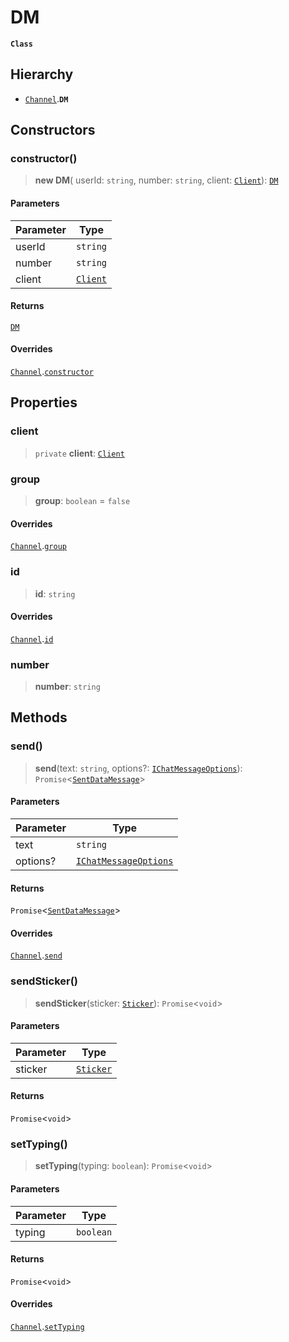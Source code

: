 # DM

**`Class`**

## Hierarchy

* [`Channel`](broken-reference).**`DM`**

## Constructors

### constructor()

> **new DM**( userId: `string`, number: `string`, client: [`Client`](class.client.md)): [`DM`](class.dm.md)

#### Parameters

| Parameter | Type                        |
| --------- | --------------------------- |
| userId    | `string`                    |
| number    | `string`                    |
| client    | [`Client`](class.client.md) |

#### Returns

[`DM`](class.dm.md)

#### Overrides

[`Channel`](broken-reference).[`constructor`](broken-reference)

## Properties

### client

> `private` **client**: [`Client`](class.client.md)

### group

> **group**: `boolean` = `false`

#### Overrides

[`Channel`](broken-reference).[`group`](broken-reference)

### id

> **id**: `string`

#### Overrides

[`Channel`](broken-reference).[`id`](broken-reference)

### number

> **number**: `string`

## Methods

### send()

> **send**(text: `string`, options?: [`IChatMessageOptions`](broken-reference)): `Promise`<[`SentDataMessage`](class.sentdatamessage.md)>

#### Parameters

| Parameter | Type                                      |
| --------- | ----------------------------------------- |
| text      | `string`                                  |
| options?  | [`IChatMessageOptions`](broken-reference) |

#### Returns

`Promise`<[`SentDataMessage`](class.sentdatamessage.md)>

#### Overrides

[`Channel`](broken-reference).[`send`](broken-reference)

### sendSticker()

> **sendSticker**(sticker: [`Sticker`](broken-reference)): `Promise`<`void`>

#### Parameters

| Parameter | Type                          |
| --------- | ----------------------------- |
| sticker   | [`Sticker`](broken-reference) |

#### Returns

`Promise`<`void`>

### setTyping()

> **setTyping**(typing: `boolean`): `Promise`<`void`>

#### Parameters

| Parameter | Type      |
| --------- | --------- |
| typing    | `boolean` |

#### Returns

`Promise`<`void`>

#### Overrides

[`Channel`](broken-reference).[`setTyping`](broken-reference)
